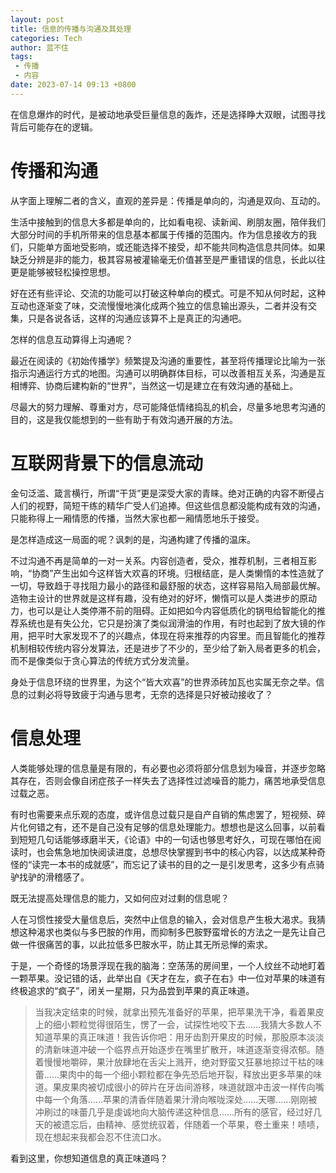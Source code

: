 ```yaml
---
layout: post
title: 信息的传播与沟通及其处理
categories: Tech
author: 蓝不住
tags: 
 - 传播
 - 内容
date: 2023-07-14 09:13 +0800
---
```


在信息爆炸的时代，是被动地承受巨量信息的轰炸，还是选择睁大双眼，试图寻找背后可能存在的逻辑。

# 传播和沟通

从字面上理解二者的含义，直观的差异是：传播是单向的，沟通是双向、互动的。

生活中接触到的信息大多都是单向的，比如看电视、读新闻、刷朋友圈，陪伴我们大部分时间的手机所带来的信息基本都属于传播的范围内。作为信息接收方的我们，只能单方面地受影响，或还能选择不接受，却不能共同构造信息共同体。如果缺乏分辨是非的能力，极其容易被灌输毫无价值甚至是严重错误的信息，长此以往更是能够被轻松操控思想。

好在还有些评论、交流的功能可以打破这种单向的模式。可是不知从何时起，这种互动也逐渐变了味，交流慢慢地演化成两个独立的信息输出源头，二者并没有交集，只是各说各话，这样的沟通应该算不上是真正的沟通吧。

怎样的信息互动算得上沟通呢？

最近在阅读的《初始传播学》频繁提及沟通的重要性，甚至将传播理论比喻为一张指示沟通运行方式的地图。沟通可以明确群体目标，可以改善相互关系，沟通是互相博弈、协商后建构新的“世界”，当然这一切是建立在有效沟通的基础上。

尽最大的努力理解、尊重对方，尽可能降低情绪捣乱的机会，尽量多地思考沟通的目的，这是我仅能想到的一些有助于有效沟通开展的方法。

# 互联网背景下的信息流动

金句泛滥、箴言横行，所谓“干货”更是深受大家的青睐。绝对正确的内容不断侵占人们的视野，简短干练的精华广受人们追捧。但这些信息都没能构成有效的沟通，只能称得上一厢情愿的传播，当然大家也都一厢情愿地乐于接受。

是怎样造成这一局面的呢？讽刺的是，沟通构建了传播的温床。

不过沟通不再是简单的一对一关系。内容创造者，受众，推荐机制，三者相互影响，“协商”产生出如今这样皆大欢喜的环境。归根结底，是人类懒惰的本性造就了一切，导致趋于寻找阻力最小的路径和最舒服的状态，这样容易陷入局部最优解。造物主设计的世界就是这样有趣，没有绝对的好坏，懒惰可以是人类进步的原动力，也可以是让人类停滞不前的阻碍。正如把如今内容低质化的锅甩给智能化的推荐系统也是有失公允，它只是扮演了类似润滑油的作用，有时也起到了放大镜的作用，把平时大家发现不了的兴趣点，体现在将来推荐的内容里。而且智能化的推荐机制相较传统内容分发算法，还是进步了不少的，至少给了新入局者更多的机会，而不是像类似于贪心算法的传统方式分发流量。

身处于信息环绕的世界里，为这个“皆大欢喜”的世界添砖加瓦也实属无奈之举。信息的过剩必将导致疲于沟通与思考，无奈的选择是只好被动接收了？

# 信息处理

人类能够处理的信息量是有限的，有必要也必须将部分信息划为噪音，并逐步忽略其存在，否则会像自闭症孩子一样失去了选择性过滤噪音的能力，痛苦地承受信息过载之恶。

有时也需要来点乐观的态度，或许信息过载只是自产自销的焦虑罢了，短视频、碎片化何错之有，还不是自己没有足够的信息处理能力。想想也是这么回事，以前看到短短几句话能够琢磨半天，《论语》中的一句话也够思考好久，可现在哪怕在阅读时，也会焦急地加快阅读进度，总想尽快掌握到书中的核心内容，以达成某种奇怪的“读完一本书的成就感”，而忘记了读书的目的之一是引发思考，这多少有点骑驴找驴的滑稽感了。

既无法提高处理信息的能力，又如何应对过剩的信息呢？

人在习惯性接受大量信息后，突然中止信息的输入，会对信息产生极大渴求。我猜想这种渴求也类似与多巴胺的作用，而抑制多巴胺野蛮增长的方法之一是先让自己做一件很痛苦的事，以此拉低多巴胺水平，防止其无所忌惮的索求。

于是，一个奇怪的场景浮现在我的脑海：空荡荡的房间里，一个人纹丝不动地盯着一颗苹果。没记错的话，此举出自《天才在左，疯子在右》中一位对苹果的味道有终极追求的“疯子”，闭关一星期，只为品尝到苹果的真正味道。

> 当我决定结束的时候，就拿出预先准备好的苹果，把苹果洗干净，看着果皮上的细小颗粒觉得很陌生，愣了一会，试探性地咬下去……我猜大多数人不知道苹果的真正味道！我告诉你吧：用牙齿割开果皮的时候，那股原本淡淡的清新味道冲破一个临界点开始逐步在嘴里扩散开，味道逐渐变得浓郁。随着慢慢地嚼碎，果汁放肆地在舌尖上溅开，绝对野蛮又狂暴地掠过干枯的味蕾……果肉中的每一个细小颗粒都在争先恐后地开裂，释放出更多苹果的味道。果皮果肉被切成很小的碎片在牙齿间游移，味道就跟冲击波一样传向嘴中每一个角落……苹果的清香伴随着果汁滑向喉咙深处……天哪……刚刚被冲刷过的味蕾几乎是虔诚地向大脑传递这种信息……所有的感官，经过好几天的被遗忘后，由精神、感觉统驭着，伴随着一个苹果，卷土重来！啧啧，现在想起来我都会忍不住流口水。

看到这里，你想知道信息的真正味道吗？






